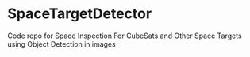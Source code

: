 # SpaceTargetDetector
Code repo for Space Inspection For CubeSats and Other Space Targets using Object Detection in images
